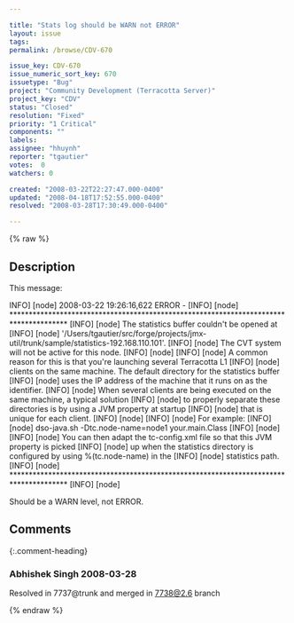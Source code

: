 ```yaml
---

title: "Stats log should be WARN not ERROR"
layout: issue
tags: 
permalink: /browse/CDV-670

issue_key: CDV-670
issue_numeric_sort_key: 670
issuetype: "Bug"
project: "Community Development (Terracotta Server)"
project_key: "CDV"
status: "Closed"
resolution: "Fixed"
priority: "1 Critical"
components: ""
labels: 
assignee: "hhuynh"
reporter: "tgautier"
votes:  0
watchers: 0

created: "2008-03-22T22:27:47.000-0400"
updated: "2008-04-18T17:52:55.000-0400"
resolved: "2008-03-28T17:30:49.000-0400"

---
```




{% raw %}



## Description

<div markdown="1" class="description">

This message:

INFO] [node] 2008-03-22 19:26:16,622 ERROR - 
[INFO] [node] \*\*\*\*\*\*\*\*\*\*\*\*\*\*\*\*\*\*\*\*\*\*\*\*\*\*\*\*\*\*\*\*\*\*\*\*\*\*\*\*\*\*\*\*\*\*\*\*\*\*\*\*\*\*\*\*\*\*\*\*\*\*\*\*\*\*\*\*\*\*\*\*\*\*\*\*\*\*\*\*\*\*\*\*\*\*
[INFO] [node] The statistics buffer couldn't be opened at 
[INFO] [node] '/Users/tgautier/src/forge/projects/jmx-util/trunk/sample/statistics-192.168.110.101'.
[INFO] [node] The CVT system will not be active for this node.
[INFO] [node] 
[INFO] [node] A common reason for this is that you're launching several Terracotta L1
[INFO] [node] clients on the same machine. The default directory for the statistics buffer
[INFO] [node] uses the IP address of the machine that it runs on as the identifier.
[INFO] [node] When several clients are being executed on the same machine, a typical solution
[INFO] [node] to properly separate these directories is by using a JVM property at startup
[INFO] [node] that is unique for each client.
[INFO] [node] 
[INFO] [node] For example:
[INFO] [node]   dso-java.sh -Dtc.node-name=node1 your.main.Class
[INFO] [node] 
[INFO] [node] You can then adapt the tc-config.xml file so that this JVM property is picked
[INFO] [node] up when the statistics directory is configured by using %(tc.node-name) in the
[INFO] [node] statistics path.
[INFO] [node] \*\*\*\*\*\*\*\*\*\*\*\*\*\*\*\*\*\*\*\*\*\*\*\*\*\*\*\*\*\*\*\*\*\*\*\*\*\*\*\*\*\*\*\*\*\*\*\*\*\*\*\*\*\*\*\*\*\*\*\*\*\*\*\*\*\*\*\*\*\*\*\*\*\*\*\*\*\*\*\*\*\*\*\*\*\*
[INFO] [node] 


Should be a WARN level, not ERROR.



</div>

## Comments


{:.comment-heading}
### **Abhishek Singh** <span class="date">2008-03-28</span>

<div markdown="1" class="comment">

Resolved in 7737@trunk and merged in 7738@2.6 branch


</div>



{% endraw %}
